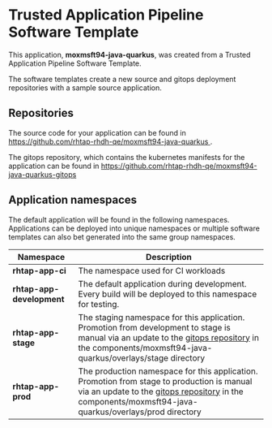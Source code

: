 # Trusted Application Pipeline Software Template

This application, **moxmsft94-java-quarkus**, was created from a Trusted Application Pipeline Software Template.

The software templates create a new source and gitops deployment repositories with a sample source application. 

## Repositories

The source code for your application can be found in [https://github.com/rhtap-rhdh-qe/moxmsft94-java-quarkus ](https://github.com/rhtap-rhdh-qe/moxmsft94-java-quarkus ).
 
The gitops repository, which contains the kubernetes manifests for the application can be found in 
[https://github.com/rhtap-rhdh-qe/moxmsft94-java-quarkus-gitops ](https://github.com/rhtap-rhdh-qe/moxmsft94-java-quarkus-gitops ) 

## Application namespaces 

The default application will be found in the following namespaces. Applications can be deployed into unique namespaces or multiple software templates can also bet generated into the same group namespaces.  

|  Namespace   |  Description   |  
| -------- | -------- |
| **rhtap-app-ci** | The namespace used for CI workloads |
| **rhtap-app-development** | The default application during development. Every build will be deployed to this namespace for testing. |
| **rhtap-app-stage** | The staging namespace for this application. Promotion from development to stage is manual via an update to the [gitops repository](https://github.com/rhtap-rhdh-qe/moxmsft94-java-quarkus-gitops ) in the components/moxmsft94-java-quarkus/overlays/stage directory |
| **rhtap-app-prod** | The production namespace for this application. Promotion from stage to production is manual via an update to the [gitops repository](https://github.com/rhtap-rhdh-qe/moxmsft94-java-quarkus-gitops ) in the components/moxmsft94-java-quarkus/overlays/prod directory |